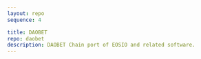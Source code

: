 ```yaml
---
layout: repo
sequence: 4

title: DAOBET
repo: daobet
description: DAOBET Chain port of EOSIO and related software.
---
```

